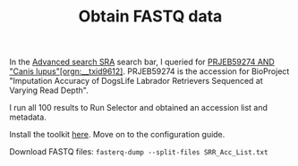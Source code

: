 <header>

# Obtain FASTQ data

</header>

In the [Advanced search SRA](https://www.ncbi.nlm.nih.gov/sra/docs/srasearch) search bar, I queried for [PRJEB59274 AND "Canis lupus"[orgn:__txid9612]](https://www.ncbi.nlm.nih.gov/sra/?term=PRJEB59274+AND+%22Canis+lupus%22%5Borgn%3A__txid9612%5D). PRJEB59274 is the accession for BioProject "Imputation Accuracy of DogsLife Labrador Retrievers Sequenced at Varying Read Depth".

I run all 100 results to Run Selector and obtained an accession list and metadata.

Install the toolkit [here](https://github.com/ncbi/sra-tools/wiki/02.-Installing-SRA-Toolkit). Move on to the configuration guide.

Download FASTQ files:
`fasterq-dump --split-files SRR_Acc_List.txt`
